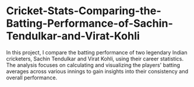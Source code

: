 # Cricket-Stats-Comparing-the-Batting-Performance-of-Sachin-Tendulkar-and-Virat-Kohli
In this project, I compare the batting performance of two legendary Indian cricketers, Sachin Tendulkar and Virat Kohli, using their career statistics. The analysis focuses on calculating and visualizing the players' batting averages across various innings to gain insights into their consistency and overall performance.
